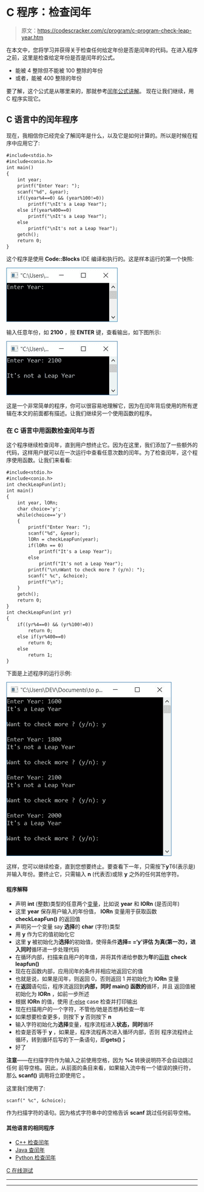 # C 程序：检查闰年

> 原文：<https://codescracker.com/c/program/c-program-check-leap-year.htm>

在本文中，您将学习并获得关于检查任何给定年份是否是闰年的代码。在进入程序之前，这里是检查给定年份是否是闰年的公式。

*   能被 4 整除但不能被 100 整除的年份
*   或者，能被 400 整除的年份

要了解，这个公式是从哪里来的，那就参考[闰年公式讲解](/nonprog/leap-year.htm)。 现在让我们继续，用 C 程序实现它。

## C 语言中的闰年程序

现在，我相信你已经完全了解闰年是什么，以及它是如何计算的。所以是时候在程序中应用它了:

```
#include<stdio.h>
#include<conio.h>
int main()
{
    int year;
    printf("Enter Year: ");
    scanf("%d", &year);
    if((year%4==0) && (year%100!=0))
        printf("\nIt's a Leap Year");
    else if(year%400==0)
        printf("\nIt's a Leap Year");
    else
        printf("\nIt's not a Leap Year");
    getch();
    return 0;
}
```

这个程序是使用 **Code::Blocks** IDE 编译和执行的。这是样本运行的第一个快照:

![c program check leap year or not](img/0661124732f6fecaaefa119d66c663f1.png)

输入任意年份，如 **2100** ，按 **ENTER** 键，查看输出，如下图所示:

![leap year program c](img/3614118cd51b823155cb04733272916c.png)

这是一个非常简单的程序，你可以很容易地理解它，因为在闰年背后使用的所有逻辑在本文的前面都有描述。让我们继续另一个使用函数的程序。

### 在 C 语言中用函数检查闰年与否

这个程序继续检查闰年，直到用户想终止它。因为在这里，我们添加了一些额外的代码，这样用户就可以在一次运行中查看任意次数的闰年。为了检查闰年，这个程序使用函数。让我们来看看:

```
#include<stdio.h>
#include<conio.h>
int checkLeapFun(int);
int main()
{
    int year, lORn;
    char choice='y';
    while(choice=='y')
    {
        printf("Enter Year: ");
        scanf("%d", &year);
        lORn = checkLeapFun(year);
        if(lORn == 0)
            printf("It's a Leap Year");
        else
            printf("It's not a Leap Year");
        printf("\n\nWant to check more ? (y/n): ");
        scanf(" %c", &choice);
        printf("\n");
    }
    getch();
    return 0;
}
int checkLeapFun(int yr)
{
    if((yr%4==0) && (yr%100!=0))
        return 0;
    else if(yr%400==0)
        return 0;
    else
        return 1;
}
```

下面是上述程序的运行示例:

![c leap year program](img/bf4833fbc192ed37657f57538df30a6b.png)

这样，您可以继续检查，直到您想要终止。要查看下一年，只需按下**y**T6(表示是)并输入年份。要终止它，只需输入 **n** (代表否)或除 **y** 之外的任何其他字符。

#### 程序解释

*   声明 **int** (整数)类型的任意两个[变量](/c/c-variables.htm)，比如说 **year** 和 **lORn** (是否闰年)
*   这里 **year** 保存用户输入的年份值， **lORn** 变量用于获取函数 **checkLeapFun()** 的返回值
*   声明另一个变量 say **选择**的 **char** (字符)类型
*   用 **y** 作为它的值初始化它
*   这里 **y** 被初始化为**选择**的初始值，使得条件**选择= =‘y’**评估 为真(第一次)，进入**同时**循环进一步处理代码
*   在循环内部，扫描来自用户的年值，并将其传递给参数为**年**的[函数](/c/c-functions.htm) **check leapfun()**
*   现在在函数内部，应用闰年的条件并相应地返回它的值
*   也就是说，如果是闰年，则返回 0，否则返回 1 并初始化为 **lORn** 变量
*   在**返回**语句后，程序流返回到**内部，同时 **main()** 函数的**循环，并且 返回值被初始化为 **lORn** ，如前一步所述
*   根据 **lORn** 的值，使用 [if-else](/c/c-if-statement.htm) case 检查并打印输出
*   现在扫描用户的一个字符，不管他/她是否想再检查一年
*   如果想要检查更多，则按下 **y** 否则按下 **n**
*   输入字符初始化为**选择**变量，程序流程进入**状态，同时**循环
*   检查是否等于 **y** ，如果是，程序流程再次进入循环内部，否则 程序流程终止循环，转到循环后写的下一条语句，即**gets()；**
*   好了

**注意**——在扫描字符作为输入之前使用空格，因为 **%c** 转换说明符不会自动跳过任何 前导空格。因此，从前面的条目来看，如果输入流中有一个错误的换行符，那么 **scanf()** 调用将立即使用它 。

这里我们使用了:

```
scanf(" %c", &choice);
```

作为扫描字符的语句。因为格式字符串中的空格告诉 **scanf** 跳过任何前导空格。

#### 其他语言的相同程序

*   [C++ 检查闰年](/cpp/program/cpp-program-check-leap-year.htm)
*   [Java 查闰年](/java/program/java-program-check-leap-year.htm)
*   [Python 检查闰年](/python/program/python-program-check-leap-year.htm)

[C 在线测试](/exam/showtest.php?subid=2)

* * *

* * *